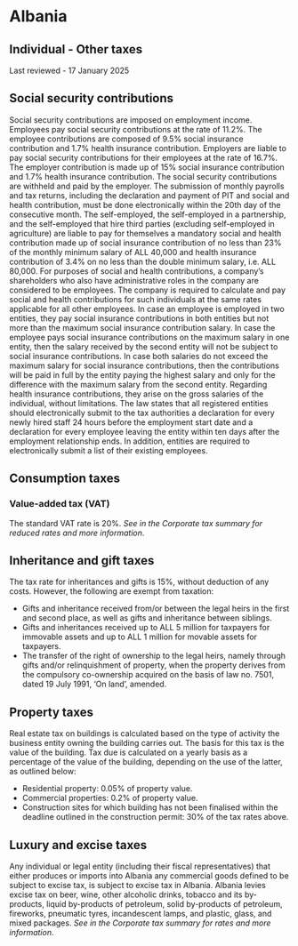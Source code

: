 # Albania
## Individual - Other taxes
Last reviewed - 17 January 2025
## Social security contributions
Social security contributions are imposed on employment income.
Employees pay social security contributions at the rate of 11.2%. The employee contributions are composed of 9.5% social insurance contribution and 1.7% health insurance contribution. Employers are liable to pay social security contributions for their employees at the rate of 16.7%. The employer contribution is made up of 15% social insurance contribution and 1.7% health insurance contribution.
The social security contributions are withheld and paid by the employer.
The submission of monthly payrolls and tax returns, including the declaration and payment of PIT and social and health contribution, must be done electronically within the 20th day of the consecutive month.
The self-employed, the self-employed in a partnership, and the self-employed that hire third parties (excluding self-employed in agriculture) are liable to pay for themselves a mandatory social and health contribution made up of social insurance contribution of no less than 23% of the monthly minimum salary of ALL 40,000 and health insurance contribution of 3.4% on no less than the double minimum salary, i.e. ALL 80,000.
For purposes of social and health contributions, a company’s shareholders who also have administrative roles in the company are considered to be employees. The company is required to calculate and pay social and health contributions for such individuals at the same rates applicable for all other employees.
In case an employee is employed in two entities, they pay social insurance contributions in both entities but not more than the maximum social insurance contribution salary. In case the employee pays social insurance contributions on the maximum salary in one entity, then the salary received by the second entity will not be subject to social insurance contributions. In case both salaries do not exceed the maximum salary for social insurance contributions, then the contributions will be paid in full by the entity paying the highest salary and only for the difference with the maximum salary from the second entity. Regarding health insurance contributions, they arise on the gross salaries of the individual, without limitations. 
The law states that all registered entities should electronically submit to the tax authorities a declaration for every newly hired staff 24 hours before the employment start date and a declaration for every employee leaving the entity within ten days after the employment relationship ends. In addition, entities are required to electronically submit a list of their existing employees.
## Consumption taxes
### Value-added tax (VAT)
The standard VAT rate is 20%. _See in the Corporate tax summary for reduced rates and more information_.
## Inheritance and gift taxes
The tax rate for inheritances and gifts is 15%, without deduction of any costs. However, the following are exempt from taxation:
  * Gifts and inheritance received from/or between the legal heirs in the first and second place, as well as gifts and inheritance between siblings.
  * Gifts and inheritances received up to ALL 5 million for taxpayers for immovable assets and up to ALL 1 million for movable assets for taxpayers.
  * The transfer of the right of ownership to the legal heirs, namely through gifts and/or relinquishment of property, when the property derives from the compulsory co-ownership acquired on the basis of law no. 7501, dated 19 July 1991, ‘On land’, amended.


## Property taxes
Real estate tax on buildings is calculated based on the type of activity the business entity owning the building carries out. The basis for this tax is the value of the building.
Tax due is calculated on a yearly basis as a percentage of the value of the building, depending on the use of the latter, as outlined below:
  * Residential property: 0.05% of property value.
  * Commercial properties: 0.2% of property value.
  * Construction sites for which building has not been finalised within the deadline outlined in the construction permit: 30% of the tax rates above.


## Luxury and excise taxes
Any individual or legal entity (including their fiscal representatives) that either produces or imports into Albania any commercial goods defined to be subject to excise tax, is subject to excise tax in Albania.
Albania levies excise tax on beer, wine, other alcoholic drinks, tobacco and its by-products, liquid by-products of petroleum, solid by-products of petroleum, fireworks, pneumatic tyres, incandescent lamps, and plastic, glass, and mixed packages. _See in the Corporate tax summary for rates and more information_.
